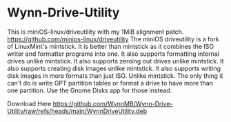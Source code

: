 # Wynn-Drive-Utility
This is miniOS-linux/driveutility with my 1MiB alignment patch.
https://github.com/minios-linux/driveutility
The miniOS driveutility is a fork of LinuxMint's mintstick.
It is better than mintstick as it combines the ISO writer and formatter programs into one.
It also supports formatting internal drives unlike mintstick.
It also supports zeroing out drives unlike mintstick.
It also supports creating disk images unlike mintstick.
It also supports writing disk images in more formats than just ISO. Unlike mintstick.
The only thing it can't do is write GPT partition tables or format a drive to have more than one partition.
Use the Gnome Disks app for those instead.

Download Here https://github.com/WynnMB/Wynn-Drive-Utility/raw/refs/heads/main/WynnDriveUtility.deb
